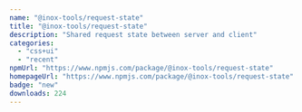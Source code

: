 ```yaml
---
name: "@inox-tools/request-state"
title: "@inox-tools/request-state"
description: "Shared request state between server and client"
categories:
  - "css+ui"
  - "recent"
npmUrl: "https://www.npmjs.com/package/@inox-tools/request-state"
homepageUrl: "https://www.npmjs.com/package/@inox-tools/request-state"
badge: "new"
downloads: 224
---
```

